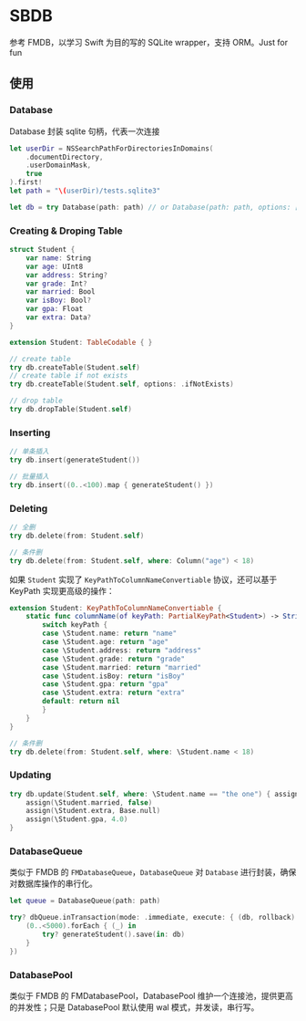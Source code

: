 # SBDB

参考 FMDB，以学习 Swift 为目的写的 SQLite wrapper，支持 ORM。Just for fun

## 使用

### Database

Database 封装 sqlite 句柄，代表一次连接

```swift
let userDir = NSSearchPathForDirectoriesInDomains(
    .documentDirectory,
    .userDomainMask,
    true
).first!
let path = "\(userDir)/tests.sqlite3"

let db = try Database(path: path) // or Database(path: path, options: [.readwrite, .create, .noMutex])
```

### Creating & Droping Table 

```swift
struct Student {
    var name: String
    var age: UInt8
    var address: String?
    var grade: Int?
    var married: Bool
    var isBoy: Bool?
    var gpa: Float
    var extra: Data?
}

extension Student: TableCodable { }

// create table
try db.createTable(Student.self)
// create table if not exists
try db.createTable(Student.self, options: .ifNotExists)

// drop table
try db.dropTable(Student.self)
```

### Inserting

```swift
// 单条插入
try db.insert(generateStudent())

// 批量插入
try db.insert((0..<100).map { generateStudent() })
```

### Deleting

```swift
// 全删
try db.delete(from: Student.self)

// 条件删
try db.delete(from: Student.self, where: Column("age") < 18)
```

如果 `Student` 实现了 `KeyPathToColumnNameConvertiable` 协议，还可以基于 KeyPath 实现更高级的操作：

```swift
extension Student: KeyPathToColumnNameConvertiable {
    static func columnName(of keyPath: PartialKeyPath<Student>) -> String? {
        switch keyPath {
        case \Student.name: return "name"
        case \Student.age: return "age"
        case \Student.address: return "address"
        case \Student.grade: return "grade"
        case \Student.married: return "married"
        case \Student.isBoy: return "isBoy"
        case \Student.gpa: return "gpa"
        case \Student.extra: return "extra"
        default: return nil
        }
    }
}
```

```swift
// 条件删
try db.delete(from: Student.self, where: \Student.name < 18)
```

### Updating

```swift
try db.update(Student.self, where: \Student.name == "the one") { assign in
    assign(\Student.married, false)
    assign(\Student.extra, Base.null)
    assign(\Student.gpa, 4.0)
}
```

### DatabaseQueue

类似于 FMDB 的 `FMDatabaseQueue`，`DatabaseQueue` 对 `Database` 进行封装，确保对数据库操作的串行化。

```swift
let queue = DatabaseQueue(path: path)

try? dbQueue.inTransaction(mode: .immediate, execute: { (db, rollback) in
    (0..<5000).forEach { (_) in
        try? generateStudent().save(in: db)
    }
})
```

### DatabasePool

类似于 FMDB 的 FMDatabasePool，DatabasePool 维护一个连接池，提供更高的并发性；只是 DatabasePool 默认使用 wal 模式，并发读，串行写。